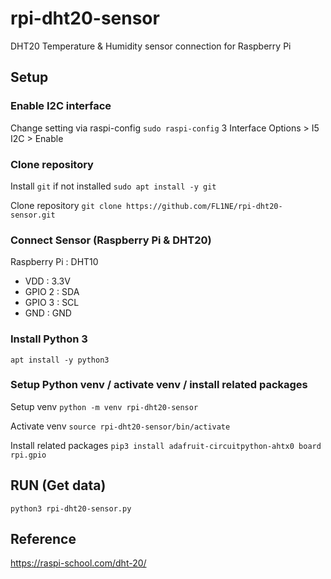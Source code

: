 # rpi-dht20-sensor
DHT20 Temperature &amp; Humidity sensor connection for Raspberry Pi

## Setup

### Enable I2C interface

Change setting via raspi-config
`sudo raspi-config`
3 Interface Options > I5 I2C > Enable

### Clone repository

Install `git` if not installed
`sudo apt install -y git`

Clone repository
`git clone https://github.com/FL1NE/rpi-dht20-sensor.git`

### Connect Sensor (Raspberry Pi & DHT20)

Raspberry Pi : DHT10
- VDD : 3.3V
- GPIO 2 : SDA
- GPIO 3 : SCL
- GND : GND

### Install Python 3

`apt install -y python3`

### Setup Python venv / activate venv / install related packages

Setup venv
`python -m venv rpi-dht20-sensor`

Activate venv
`source rpi-dht20-sensor/bin/activate`

Install related packages
`pip3 install adafruit-circuitpython-ahtx0 board rpi.gpio`

## RUN (Get data)

`python3 rpi-dht20-sensor.py`


## Reference

https://raspi-school.com/dht-20/
